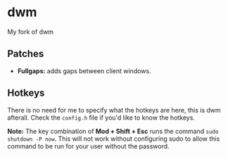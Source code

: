 # dwm
My fork of dwm

## Patches
- **Fullgaps:** adds gaps between client windows.

## Hotkeys
There is no need for me to specify what the hotkeys are here, this is dwm afterall. Check the `config.h` file if you'd like to know the hotkeys. 

**Note:** The key combination of **Mod + Shift  + Esc** runs the command ```sudo shutdown -P now```. This will not work without configuring sudo to allow this command to be run for your user without the password.
